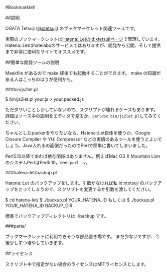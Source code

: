 #Bookmarklet!

##説明

OGATA Tetsuji \([@xtetsuji](https://twitter.com//xtetsuji)\) のブックマークレット関連ツールです。

実際のブックマークレットは[Hatena::Letのid:xtetsujiページ](http://let.hatelabo.jp/xtetsuji/)で管理しています。Hatena::Letはhatelaboのサービスではありますが、開発から公開、そして提供まで非常に便利なサイトでオススメです。

##簡単な開発ツールの説明

Maekfile があるので make 経由でも起動することができます。
make の知識がある人はこっちのほうが便利かも。

###bin/js2let.pl

>
$ bin/js2let.pl your.js > your.packed.js

ただダサいことしかしていないので、スクリプトが壊れるケースもあります。
詳細はソース中の説明をエディタで見るか、`perldoc bin/js2let.pl`してみてください。

ちゃんとしたpackerをやりたいなら、Hatena::Let自体を使うか、Google Closure Compiler や YUI Compressor などの実績のあるツールを使うとよいでしょう。Java入れるの面倒だったのでPerlで簡単に書いてしまいました。

Perl5.10以降であれば依存関係はありません。例えばMac OS X Mountain Lion のシステムPerlはPerl5.10。see: `perl -v`。

###hatena-let/backup.pl

Hatena::Let のバックアップをします。引数がなければ私 id:xtetsuji のバックアップをとってしまうので、スクリプトを変更するか引数を渡してください。

>
$ cd hatena-let/
$ ./backup.pl YOUR_HATENA_ID
もしくは
$ ./backup.pl YOUR_HATENA_ID BACKUP_DIR

標準でバックアップディレクトリは ./backup です。

###parts/

ブックマークレットに利用できそうな部品置き場です。
まだ少ないですが、今後少しずつ増やしていきます。

##ライセンス

スクリプト中で指定がない場合のライセンスはMITライセンスとします。

